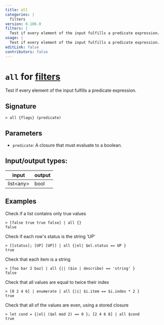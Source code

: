 ```yaml
---
title: all
categories: |
  filters
version: 0.106.0
filters: |
  Test if every element of the input fulfills a predicate expression.
usage: |
  Test if every element of the input fulfills a predicate expression.
editLink: false
contributors: false
---
```

<!-- This file is automatically generated. Please edit the command in https://github.com/nushell/nushell instead. -->

# `all` for [filters](/commands/categories/filters.md)

<div class='command-title'>Test if every element of the input fulfills a predicate expression.</div>

## Signature

```> all {flags} (predicate)```

## Parameters

 -  `predicate`: A closure that must evaluate to a boolean.


## Input/output types:

| input     | output |
| --------- | ------ |
| list&lt;any&gt; | bool   |
## Examples

Check if a list contains only true values
```nu
> [false true true false] | all {}
false
```

Check if each row's status is the string 'UP'
```nu
> [[status]; [UP] [UP]] | all {|el| $el.status == UP }
true
```

Check that each item is a string
```nu
> [foo bar 2 baz] | all {|| ($in | describe) == 'string' }
false
```

Check that all values are equal to twice their index
```nu
> [0 2 4 6] | enumerate | all {|i| $i.item == $i.index * 2 }
true
```

Check that all of the values are even, using a stored closure
```nu
> let cond = {|el| ($el mod 2) == 0 }; [2 4 6 8] | all $cond
true
```
